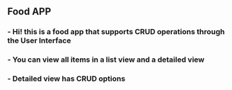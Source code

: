 <h2> Food APP</h2>
<h3>
  - Hi! this is a food app that supports CRUD operations through the User Interface
</h3>
<h3>
  - You can view all items in a list view and a detailed view 
</h3>
<h3> 
  - Detailed view has CRUD options 
</h3>
